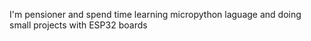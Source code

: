 I'm pensioner and spend time learning micropython laguage and doing small projects with ESP32 boards
